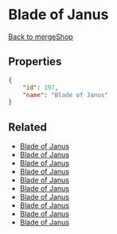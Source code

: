 # Blade of Janus

<no description available>

[Back to mergeShop](../merge-shops.md)

## Properties

```json
{
    "id": 197,
    "name": "Blade of Janus"
}
```

## Related

- [Blade of Janus](../items/11460-blade-of-janus.md)
- [Blade of Janus](../items/11459-blade-of-janus.md)
- [Blade of Janus](../items/11458-blade-of-janus.md)
- [Blade of Janus](../items/11457-blade-of-janus.md)
- [Blade of Janus](../items/11456-blade-of-janus.md)
- [Blade of Janus](../items/11455-blade-of-janus.md)
- [Blade of Janus](../items/11454-blade-of-janus.md)
- [Blade of Janus](../items/11453-blade-of-janus.md)
- [Blade of Janus](../items/11452-blade-of-janus.md)
- [Blade of Janus](../items/11451-blade-of-janus.md)

